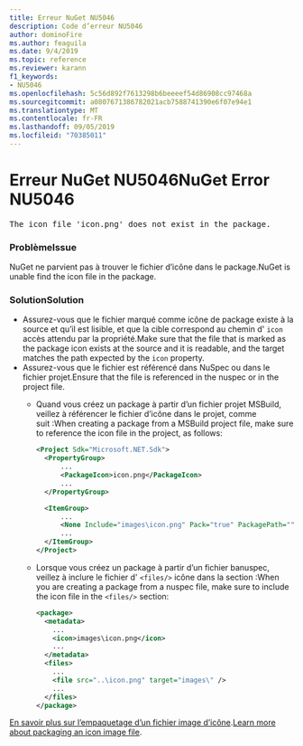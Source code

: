 ```yaml
---
title: Erreur NuGet NU5046
description: Code d’erreur NU5046
author: dominoFire
ms.author: feaguila
ms.date: 9/4/2019
ms.topic: reference
ms.reviewer: karann
f1_keywords:
- NU5046
ms.openlocfilehash: 5c56d892f7613298b6beeeef54d86908cc97468a
ms.sourcegitcommit: a0807671386782021acb7588741390e6f07e94e1
ms.translationtype: MT
ms.contentlocale: fr-FR
ms.lasthandoff: 09/05/2019
ms.locfileid: "70385011"
---
```

# <a name="nuget-error-nu5046"></a><span data-ttu-id="36d70-103">Erreur NuGet NU5046</span><span class="sxs-lookup"><span data-stu-id="36d70-103">NuGet Error NU5046</span></span>

<pre>The icon file 'icon.png' does not exist in the package.</pre>


### <a name="issue"></a><span data-ttu-id="36d70-104">Problème</span><span class="sxs-lookup"><span data-stu-id="36d70-104">Issue</span></span>

<span data-ttu-id="36d70-105">NuGet ne parvient pas à trouver le fichier d’icône dans le package.</span><span class="sxs-lookup"><span data-stu-id="36d70-105">NuGet is unable find the icon file in the package.</span></span>


### <a name="solution"></a><span data-ttu-id="36d70-106">Solution</span><span class="sxs-lookup"><span data-stu-id="36d70-106">Solution</span></span>

- <span data-ttu-id="36d70-107">Assurez-vous que le fichier marqué comme icône de package existe à la source et qu’il est lisible, et que la cible correspond au chemin d' `icon` accès attendu par la propriété.</span><span class="sxs-lookup"><span data-stu-id="36d70-107">Make sure that the file that is marked as the package icon exists at the source and it is readable, and the target matches the path expected by the `icon` property.</span></span>
- <span data-ttu-id="36d70-108">Assurez-vous que le fichier est référencé dans NuSpec ou dans le fichier projet.</span><span class="sxs-lookup"><span data-stu-id="36d70-108">Ensure that the file is referenced in the nuspec or in the project file.</span></span>
  * <span data-ttu-id="36d70-109">Quand vous créez un package à partir d’un fichier projet MSBuild, veillez à référencer le fichier d’icône dans le projet, comme suit :</span><span class="sxs-lookup"><span data-stu-id="36d70-109">When creating a package from a MSBuild project file, make sure to reference the icon file in the project, as follows:</span></span>

    ```xml
    <Project Sdk="Microsoft.NET.Sdk">
      <PropertyGroup>
          ...
          <PackageIcon>icon.png</PackageIcon>
          ...
      </PropertyGroup>

      <ItemGroup>
          ...
          <None Include="images\icon.png" Pack="true" PackagePath=""/>
          ...
      </ItemGroup>
    </Project>
    ```

  * <span data-ttu-id="36d70-110">Lorsque vous créez un package à partir d’un fichier banuspec, veillez à inclure le fichier d' `<files/>` icône dans la section :</span><span class="sxs-lookup"><span data-stu-id="36d70-110">When you are creating a package from a nuspec file, make sure to include the icon file in the `<files/>` section:</span></span>

    ```xml
    <package>
      <metadata>
        ...
        <icon>images\icon.png</icon>
        ...
      </metadata>
      <files>
        ...
        <file src="..\icon.png" target="images\" />
        ...
      </files>
    </package>
    ```

<span data-ttu-id="36d70-111">[En savoir plus sur l’empaquetage d’un fichier image d’icône](../msbuild-targets.md#packing-an-icon-image-file).</span><span class="sxs-lookup"><span data-stu-id="36d70-111">[Learn more about packaging an icon image file](../msbuild-targets.md#packing-an-icon-image-file).</span></span>
